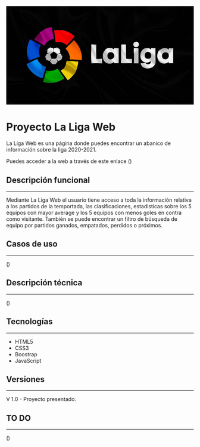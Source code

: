 <img src="./imagen_readme.jpg" alt="liga">



# Proyecto La Liga Web

La Liga Web es una página donde puedes encontrar un abanico de información sobre la liga 2020-2021.

Puedes acceder a la web a través de este enlace ()

## Descripción funcional
***

Mediante La Liga Web el usuario tiene acceso a toda la información relativa a los partidos de la temportada, las clasificaciones, estadisticas sobre los 5 equipos con mayor average y los 5 equipos con menos goles en contra como visitante.
También se puede encontrar un filtro de búsqueda de equipo por partidos ganados, empatados, perdidos o próximos.

## Casos de uso
***
()

## Descripción técnica
***
()

## Tecnologías
***
* HTML5
* CSS3
* Boostrap
* JavaScript

## Versiones
***
V 1.0 - Proyecto presentado.

## TO DO
***
()
